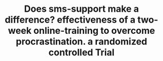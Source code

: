 --- 
abstract: '' 
authors: 
 - M Eckert
 -  admin
 -  D Lehr
 -  B Sieland
 -  M Berking
doi: '' 
featured: false 
publication: '*Frontiers in psychology*, 194' 
publication_short: '' 
publishDate: '2018-01-01' 
title: 'Does sms-support make a difference? effectiveness of a two-week online-training to overcome procrastination. a randomized controlled Trial' 
url_code: '' 
url_dataset: '' 
url_pdf: '' 
url_poster: '' 
url_project: '' 
url_slides: '' 
url_source: '' 
url_video: '' 
---